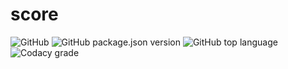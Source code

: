 # score
![GitHub](https://img.shields.io/github/license/bjoernffm/score) ![GitHub package.json version](https://img.shields.io/github/package-json/v/bjoernffm/score) ![GitHub top language](https://img.shields.io/github/languages/top/bjoernffm/score) ![Codacy grade](https://img.shields.io/codacy/grade/13331703079140149d84457708c5281d)
